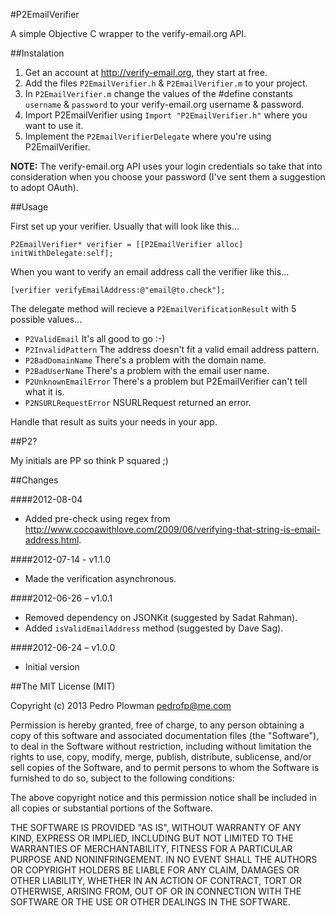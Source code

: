 #P2EmailVerifier

A simple Objective C wrapper to the verify-email.org API. 

##Instalation 

1. Get an account at  <http://verify-email.org>, they start at free.
2. Add the files `P2EmailVerifier.h` & `P2EmailVerifier.m` to your project.
3. In `P2EmailVerifier.m` change the values of the #define constants `username` & `password` to your verify-email.org username & password.
4. Import P2EmailVerifier using `Import "P2EmailVerifier.h"` where you want to use it.
5. Implement the `P2EmailVerifierDelegate` where you're using P2EmailVerifier.

**NOTE:** The verify-email.org API uses your login credentials so take that into consideration when you choose your password (I've sent them a suggestion to adopt OAuth).

##Usage

First set up your verifier. Usually that will look like this...

	P2EmailVerifier* verifier = [[P2EmailVerifier alloc] initWithDelegate:self];

When you want to verify an email address call the verifier like this... 

	[verifier verifyEmailAddress:@"email@to.check"];

The delegate method will recieve a `P2EmailVerificationResult` with 5 possible values...

- `P2ValidEmail`			It's all good to go :-)
- `P2InvalidPattern`		The address doesn't fit a valid email address pattern.
- `P2BadDomainName`			There's a problem with the domain name.
- `P2BadUserName`			There's a problem with the email user name.
- `P2UnknownEmailError`		There's a problem but P2EmailVerifier can't tell what it is.
- `P2NSURLRequestError`		NSURLRequest returned an error.

Handle that result as suits your needs in your app.

##P2?

My initials are PP so think P squared ;)

##Changes

####2012-08-04
* Added pre-check using regex from <http://www.cocoawithlove.com/2009/06/verifying-that-string-is-email-address.html>.

####2012-07-14 - v1.1.0
* Made the verification asynchronous.

####2012-06-26 – v1.0.1
* Removed dependency on JSONKit (suggested by Sadat Rahman).
* Added `isValidEmailAddress` method (suggested by Dave Sag).

####2012-06-24 – v1.0.0
* Initial version

##The MIT License (MIT)

Copyright (c) 2013 Pedro Plowman <pedrofp@me.com>

Permission is hereby granted, free of charge, to any person obtaining a copy of this software and associated documentation files (the "Software"), to deal in the Software without restriction, including without limitation the rights to use, copy, modify, merge, publish, distribute, sublicense, and/or sell copies of the Software, and to permit persons to whom the Software is furnished to do so, subject to the following conditions:

The above copyright notice and this permission notice shall be included in all copies or substantial portions of the Software.

THE SOFTWARE IS PROVIDED "AS IS", WITHOUT WARRANTY OF ANY KIND, EXPRESS OR IMPLIED, INCLUDING BUT NOT LIMITED TO THE WARRANTIES OF MERCHANTABILITY, FITNESS FOR A PARTICULAR PURPOSE AND NONINFRINGEMENT. IN NO EVENT SHALL THE AUTHORS OR COPYRIGHT HOLDERS BE LIABLE FOR ANY CLAIM, DAMAGES OR OTHER LIABILITY, WHETHER IN AN ACTION OF CONTRACT, TORT OR OTHERWISE, ARISING FROM, OUT OF OR IN CONNECTION WITH THE SOFTWARE OR THE USE OR OTHER DEALINGS IN THE SOFTWARE.